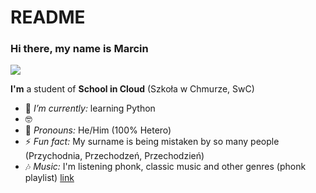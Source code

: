 # README
### Hi there, my name is Marcin
![](https://upload.wikimedia.org/wikipedia/commons/4/4c/Digital_rain_banner.gif)

**I'm** a student of **School in Cloud** (Szkoła w Chmurze, SwC)

- 🌱 *I’m currently:* learning Python
- 🤓
- 👨 *Pronouns:* He/Him (100% Hetero) 
- ⚡ *Fun fact:* My surname is being mistaken by so many people (Przychodnia, Przechodzeń, Przechodzień)
- 🎶 *Music:* I'm listening phonk, classic music and other genres (phonk playlist) [link](https://open.spotify.com/playlist/0DQH3c5J4LBIbR992uLHRI?si=4ad418dd60ab48f5)

